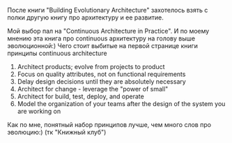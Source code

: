 
После книги "Building Evolutionary Architecture" захотелось взять с полки другую книгу про архитектуру и ее развитие. 

Мой выбор пал на "Continuous Architecture in Practice". И по моему мнению эта книга про continuous архитектуру на голову выше эволюционной:) Чего стоит выбитые на первой странице книги принципы continuous architecture
1) Architect products; evolve from projects to product
2) Focus on quality attributes, not on functional requirements
3) Delay design decisions until they are absolutely necessary
4) Architect for change - leverage the "power of small"
5) Architect for build, test, deploy, and operate
6) Model the organization of your teams after the design of the system you are working on

Как по мне, понятный набор принципов лучше, чем много слов про эволюцию:) (тк "Книжный клуб")